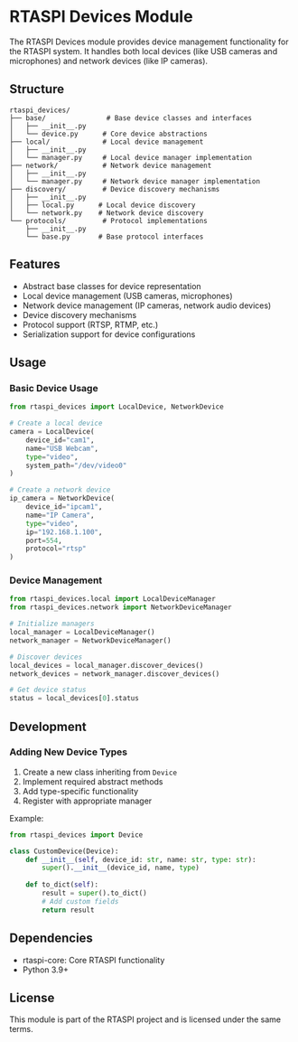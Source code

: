 # RTASPI Devices Module

The RTASPI Devices module provides device management functionality for the RTASPI system. It handles both local devices (like USB cameras and microphones) and network devices (like IP cameras).

## Structure

```
rtaspi_devices/
├── base/               # Base device classes and interfaces
│   ├── __init__.py
│   └── device.py      # Core device abstractions
├── local/             # Local device management
│   ├── __init__.py
│   └── manager.py     # Local device manager implementation
├── network/           # Network device management
│   ├── __init__.py
│   └── manager.py     # Network device manager implementation
├── discovery/         # Device discovery mechanisms
│   ├── __init__.py
│   ├── local.py      # Local device discovery
│   └── network.py    # Network device discovery
└── protocols/         # Protocol implementations
    ├── __init__.py
    └── base.py       # Base protocol interfaces
```

## Features

- Abstract base classes for device representation
- Local device management (USB cameras, microphones)
- Network device management (IP cameras, network audio devices)
- Device discovery mechanisms
- Protocol support (RTSP, RTMP, etc.)
- Serialization support for device configurations

## Usage

### Basic Device Usage

```python
from rtaspi_devices import LocalDevice, NetworkDevice

# Create a local device
camera = LocalDevice(
    device_id="cam1",
    name="USB Webcam",
    type="video",
    system_path="/dev/video0"
)

# Create a network device
ip_camera = NetworkDevice(
    device_id="ipcam1",
    name="IP Camera",
    type="video",
    ip="192.168.1.100",
    port=554,
    protocol="rtsp"
)
```

### Device Management

```python
from rtaspi_devices.local import LocalDeviceManager
from rtaspi_devices.network import NetworkDeviceManager

# Initialize managers
local_manager = LocalDeviceManager()
network_manager = NetworkDeviceManager()

# Discover devices
local_devices = local_manager.discover_devices()
network_devices = network_manager.discover_devices()

# Get device status
status = local_devices[0].status
```

## Development

### Adding New Device Types

1. Create a new class inheriting from `Device`
2. Implement required abstract methods
3. Add type-specific functionality
4. Register with appropriate manager

Example:

```python
from rtaspi_devices import Device

class CustomDevice(Device):
    def __init__(self, device_id: str, name: str, type: str):
        super().__init__(device_id, name, type)
        
    def to_dict(self):
        result = super().to_dict()
        # Add custom fields
        return result
```

## Dependencies

- rtaspi-core: Core RTASPI functionality
- Python 3.9+

## License

This module is part of the RTASPI project and is licensed under the same terms.
